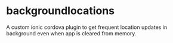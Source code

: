 # backgroundlocations
A custom ionic cordova plugin to get frequent location updates in background even when app is cleared from memory.
